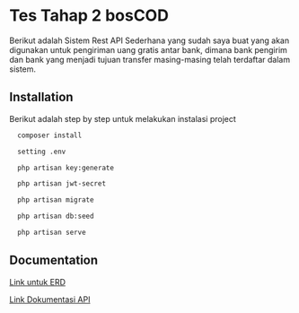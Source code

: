 
# Tes Tahap 2 bosCOD

Berikut adalah Sistem Rest API Sederhana yang sudah saya buat yang akan digunakan untuk pengiriman uang gratis antar bank, dimana bank pengirim dan bank yang menjadi tujuan transfer masing-masing telah terdaftar dalam sistem.


## Installation

Berikut adalah step by step untuk melakukan instalasi project

```bash
  composer install
```
```bash
  setting .env
```
```bash
  php artisan key:generate
```
```bash
  php artisan jwt-secret
```
```bash
  php artisan migrate
```
```bash
  php artisan db:seed
```
```bash
  php artisan serve
```
    
## Documentation

[Link untuk ERD](https://whimsical.com/erd-bos-cod-XUhk1Kbg6oUXno1hJ8G2Rn)

[Link Dokumentasi API](https://documenter.getpostman.com/view/19354202/2sAXqng58d)

